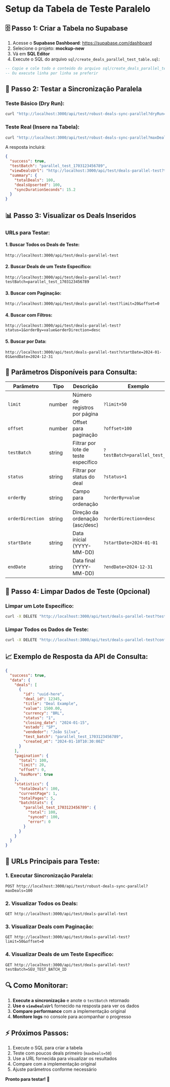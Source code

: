 # Setup da Tabela de Teste Paralelo

## 🗄️ **Passo 1: Criar a Tabela no Supabase**

1. Acesse o **Supabase Dashboard**: https://supabase.com/dashboard
2. Selecione o projeto: **mockup-new**
3. Vá em **SQL Editor**
4. Execute o SQL do arquivo `sql/create_deals_parallel_test_table.sql`:

```sql
-- Copie e cole todo o conteúdo do arquivo sql/create_deals_parallel_test_table.sql
-- Ou execute linha por linha se preferir
```

## 🧪 **Passo 2: Testar a Sincronização Paralela**

### Teste Básico (Dry Run):
```bash
curl "http://localhost:3000/api/test/robust-deals-sync-parallel?dryRun=true&maxDeals=50"
```

### Teste Real (Insere na Tabela):
```bash
curl "http://localhost:3000/api/test/robust-deals-sync-parallel?maxDeals=100"
```

A resposta incluirá:
```json
{
  "success": true,
  "testBatch": "parallel_test_1703123456789",
  "viewDealsUrl": "http://localhost:3000/api/test/deals-parallel-test?testBatch=parallel_test_1703123456789",
  "summary": {
    "totalDeals": 100,
    "dealsUpserted": 100,
    "syncDurationSeconds": 15.2
  }
}
```

## 📊 **Passo 3: Visualizar os Deals Inseridos**

### URLs para Testar:

#### 1. **Buscar Todos os Deals de Teste:**
```
http://localhost:3000/api/test/deals-parallel-test
```

#### 2. **Buscar Deals de um Teste Específico:**
```
http://localhost:3000/api/test/deals-parallel-test?testBatch=parallel_test_1703123456789
```

#### 3. **Buscar com Paginação:**
```
http://localhost:3000/api/test/deals-parallel-test?limit=20&offset=0
```

#### 4. **Buscar com Filtros:**
```
http://localhost:3000/api/test/deals-parallel-test?status=1&orderBy=value&orderDirection=desc
```

#### 5. **Buscar por Data:**
```
http://localhost:3000/api/test/deals-parallel-test?startDate=2024-01-01&endDate=2024-12-31
```

## 🔧 **Parâmetros Disponíveis para Consulta:**

| Parâmetro | Tipo | Descrição | Exemplo |
|-----------|------|-----------|---------|
| `limit` | number | Número de registros por página | `?limit=50` |
| `offset` | number | Offset para paginação | `?offset=100` |
| `testBatch` | string | Filtrar por lote de teste específico | `?testBatch=parallel_test_123` |
| `status` | string | Filtrar por status do deal | `?status=1` |
| `orderBy` | string | Campo para ordenação | `?orderBy=value` |
| `orderDirection` | string | Direção da ordenação (asc/desc) | `?orderDirection=desc` |
| `startDate` | string | Data inicial (YYYY-MM-DD) | `?startDate=2024-01-01` |
| `endDate` | string | Data final (YYYY-MM-DD) | `?endDate=2024-12-31` |

## 🧹 **Passo 4: Limpar Dados de Teste (Opcional)**

### Limpar um Lote Específico:
```bash
curl -X DELETE "http://localhost:3000/api/test/deals-parallel-test?testBatch=parallel_test_123&confirm=true"
```

### Limpar Todos os Dados de Teste:
```bash
curl -X DELETE "http://localhost:3000/api/test/deals-parallel-test?confirm=true"
```

## 📈 **Exemplo de Resposta da API de Consulta:**

```json
{
  "success": true,
  "data": {
    "deals": [
      {
        "id": "uuid-here",
        "deal_id": 12345,
        "title": "Deal Example",
        "value": 1500.00,
        "currency": "BRL",
        "status": "1",
        "closing_date": "2024-01-15",
        "estado": "SP",
        "vendedor": "João Silva",
        "test_batch": "parallel_test_1703123456789",
        "created_at": "2024-01-10T10:30:00Z"
      }
    ],
    "pagination": {
      "total": 100,
      "limit": 20,
      "offset": 0,
      "hasMore": true
    },
    "statistics": {
      "totalDeals": 100,
      "currentPage": 1,
      "totalPages": 5,
      "batchStats": {
        "parallel_test_1703123456789": {
          "total": 100,
          "synced": 100,
          "error": 0
        }
      }
    }
  }
}
```

## 🎯 **URLs Principais para Teste:**

### 1. **Executar Sincronização Paralela:**
```
POST http://localhost:3000/api/test/robust-deals-sync-parallel?maxDeals=100
```

### 2. **Visualizar Todos os Deals:**
```
GET http://localhost:3000/api/test/deals-parallel-test
```

### 3. **Visualizar Deals com Paginação:**
```
GET http://localhost:3000/api/test/deals-parallel-test?limit=50&offset=0
```

### 4. **Visualizar Deals de um Teste Específico:**
```
GET http://localhost:3000/api/test/deals-parallel-test?testBatch=SEU_TEST_BATCH_ID
```

## 🔍 **Como Monitorar:**

1. **Execute a sincronização** e anote o `testBatch` retornado
2. **Use o `viewDealsUrl`** fornecido na resposta para ver os dados
3. **Compare performance** com a implementação original
4. **Monitore logs** no console para acompanhar o progresso

## ⚡ **Próximos Passos:**

1. Execute o SQL para criar a tabela
2. Teste com poucos deals primeiro (`maxDeals=50`)
3. Use a URL fornecida para visualizar os resultados
4. Compare com a implementação original
5. Ajuste parâmetros conforme necessário

**Pronto para testar! 🚀**
